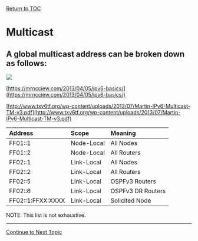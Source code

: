 <a href="https://github.com/CyberTrainingUSAF/08-Network-Programming/blob/master/00-Table-of-Contents.md" > Return to TOC </a>

# Multicast

## A global multicast address can be broken down as follows:

![](../.gitbook/assets/ipv6multicast.png)

[https://mrncciew.com/2013/04/05/ipv6-basics/](https://mrncciew.com/2013/04/05/ipv6-basics/)

[http://www.txv6tf.org/wp-content/uploads/2013/07/Martin-IPv6-Multicast-TM-v3.pdf](http://www.txv6tf.org/wp-content/uploads/2013/07/Martin-IPv6-Multicast-TM-v3.pdf)

| Address | Scope | Meaning |
| :--- | :--- | :--- |
| FF01::1 | Node-Local | All Nodes |
| FF01::2 | Node-Local | All Routers |
| FF02::1 | Link-Local | All Nodes |
| FF02::2 | Link-Local | All Routers |
| FF02::5 | Link-Local | OSPFv3 Routers |
| FF02::6 | Link-Local | OSPFv3 DR Routers |
| FF02::1:FFXX:XXXX | Link-Local | Solicited Node |

NOTE: This list is not exhaustive.

---

<a href="https://github.com/CyberTrainingUSAF/08-Network-Programming/blob/master/05-osi-layer-3/anycast.md" > Continue to Next Topic </a>
